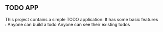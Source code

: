 ## TODO APP
This project contains a simple TODO application:
It has some basic features :
Anyone can build a todo
Anyone can see their existing todos 
